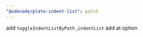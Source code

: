 ```yaml
---
"@udecode/plate-indent-list": patch
---
```


add `toggleIndentListByPath` ,`indentList` add at option

